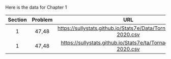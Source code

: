 Here is the data for Chapter 1

|Section|Problem|URL|
|:---:|:---:|:---:|
|1|47,48|<a>https://sullystats.github.io/Stats7e/Data/Tornadoes_1950-2020.csv</a><br/>|
|1|47,48|<a>https://sullystats.github.io/Stats7e/ta/Tornadoes_1950-2020.csv</a><br/>|
